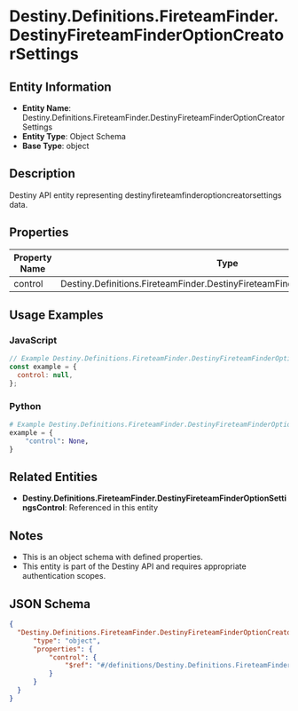 # Destiny.Definitions.FireteamFinder.DestinyFireteamFinderOptionCreatorSettings

## Entity Information
- **Entity Name**: Destiny.Definitions.FireteamFinder.DestinyFireteamFinderOptionCreatorSettings
- **Entity Type**: Object Schema
- **Base Type**: object

## Description
Destiny API entity representing destinyfireteamfinderoptioncreatorsettings data.

## Properties

| Property Name | Type | Description | Required |
|---------------|------|-------------|----------|
| control | Destiny.Definitions.FireteamFinder.DestinyFireteamFinderOptionSettingsControl |  | No |

## Usage Examples

### JavaScript
```javascript
// Example Destiny.Definitions.FireteamFinder.DestinyFireteamFinderOptionCreatorSettings object
const example = {
  control: null,
};
```

### Python
```python
# Example Destiny.Definitions.FireteamFinder.DestinyFireteamFinderOptionCreatorSettings object
example = {
    "control": None,
}
```

## Related Entities
- **Destiny.Definitions.FireteamFinder.DestinyFireteamFinderOptionSettingsControl**: Referenced in this entity

## Notes
- This is an object schema with defined properties.
- This entity is part of the Destiny API and requires appropriate authentication scopes.

## JSON Schema
```json
{
  "Destiny.Definitions.FireteamFinder.DestinyFireteamFinderOptionCreatorSettings":   {
      "type": "object",
      "properties": {
          "control": {
              "$ref": "#/definitions/Destiny.Definitions.FireteamFinder.DestinyFireteamFinderOptionSettingsControl"
          }
      }
  }
}
```
